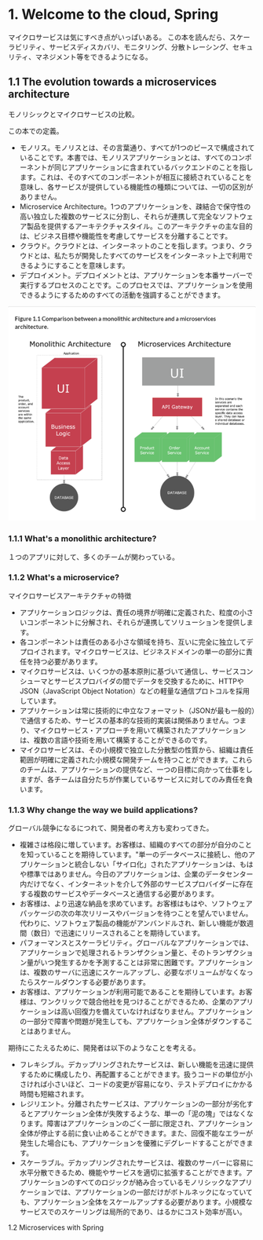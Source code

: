 # 1. Welcome to the cloud, Spring

マイクロサービスは気にすべき点がいっぱいある。
この本を読んだら、スケーラビリティ、サービスディスカバリ、モニタリング、分散トレーシング、セキュリティ、マネジメント等をできるようになる。

## 1.1 The evolution towards a microservices architecture

モノリシックとマイクロサービスの比較。

この本での定義。

* モノリス。モノリスとは、その言葉通り、すべてが1つのピースで構成されていることです。本書では、モノリスアプリケーションとは、すべてのコンポーネントが同じアプリケーションに含まれているバックエンドのことを指します。これは、そのすべてのコンポーネントが相互に接続されていることを意味し、各サービスが提供している機能性の種類については、一切の区別がありません。
* Microservice Architecture。1つのアプリケーションを、疎結合で保守性の高い独立した複数のサービスに分割し、それらが連携して完全なソフトウェア製品を提供するアーキテクチャスタイル。このアーキテクチャの主な目的は、ビジネス目標や機能性を考慮してサービスを分離することです。
* クラウド。クラウドとは、インターネットのことを指します。つまり、クラウドとは、私たちが開発したすべてのサービスをインターネット上で利用できるようにすることを意味します。
* デプロイメント。デプロイメントとは、アプリケーションを本番サーバーで実行するプロセスのことです。このプロセスでは、アプリケーションを使用できるようにするためのすべての活動を強調することができます。

![img.png](img.png)

### 1.1.1 What's a monolithic architecture?

１つのアプリに対して、多くのチームが関わっている。

### 1.1.2 What's a microservice?

マイクロサービスアーキテクチャの特徴
* アプリケーションロジックは、責任の境界が明確に定義された、粒度の小さいコンポーネントに分解され、それらが連携してソリューションを提供します。
* 各コンポーネントは責任のある小さな領域を持ち、互いに完全に独立してデプロイされます。マイクロサービスは、ビジネスドメインの単一の部分に責任を持つ必要があります。
* マイクロサービスは、いくつかの基本原則に基づいて通信し、サービスコンシューマとサービスプロバイダの間でデータを交換するために、HTTPやJSON（JavaScript Object Notation）などの軽量な通信プロトコルを採用しています。
* アプリケーションは常に技術的に中立なフォーマット（JSONが最も一般的）で通信するため、サービスの基本的な技術的実装は関係ありません。つまり、マイクロサービス・アプローチを用いて構築されたアプリケーションは、複数の言語や技術を用いて構築することができるのです。
* マイクロサービスは、その小規模で独立した分散型の性質から、組織は責任範囲が明確に定義された小規模な開発チームを持つことができます。これらのチームは、アプリケーションの提供など、一つの目標に向かって仕事をしますが、各チームは自分たちが作業しているサービスに対してのみ責任を負います。

### 1.1.3 Why change the way we build applications?

グローバル競争になるにつれて、開発者の考え方も変わってきた。

* 複雑さは格段に増しています。お客様は、組織のすべての部分が自分のことを知っていることを期待しています。"単一のデータベースに接続し、他のアプリケーションと統合しない「サイロ化」されたアプリケーションは、もはや標準ではありません。今日のアプリケーションは、企業のデータセンター内だけでなく、インターネットを介して外部のサービスプロバイダーに存在する複数のサービスやデータベースと通信する必要があります。
* お客様は、より迅速な納品を求めています。お客様はもはや、ソフトウェアパッケージの次の年次リリースやバージョンを待つことを望んでいません。代わりに、ソフトウェア製品の機能がアンバンドルされ、新しい機能が数週間（数日）で迅速にリリースされることを期待しています。
* パフォーマンスとスケーラビリティ。グローバルなアプリケーションでは、アプリケーションで処理されるトランザクション量と、そのトランザクション量がいつ発生するかを予測することは非常に困難です。アプリケーションは、複数のサーバに迅速にスケールアップし、必要なボリュームがなくなったらスケールダウンする必要があります。
* お客様は、アプリケーションが利用可能であることを期待しています。お客様は、ワンクリックで競合他社を見つけることができるため、企業のアプリケーションは高い回復力を備えていなければなりません。アプリケーションの一部分で障害や問題が発生しても、アプリケーション全体がダウンすることはありません。

期待にこたえるために、開発者は以下のようなことを考える。

* フレキシブル。デカップリングされたサービスは、新しい機能を迅速に提供するために構成したり、再配置することができます。扱うコードの単位が小さければ小さいほど、コードの変更が容易になり、テストデプロイにかかる時間も短縮されます。
* レジリエント。分離されたサービスは、アプリケーションの一部分が劣化するとアプリケーション全体が失敗するような、単一の「泥の塊」ではなくなります。障害はアプリケーションのごく一部に限定され、アプリケーション全体が停止する前に食い止めることができます。また、回復不能なエラーが発生した場合にも、アプリケーションを優雅にデグレードすることができます。
* スケーラブル。デカップリングされたサービスは、複数のサーバーに容易に水平分散できるため、機能やサービスを適切に拡張することができます。アプリケーションのすべてのロジックが絡み合っているモノリシックなアプリケーションでは、アプリケーションの一部だけがボトルネックになっていても、アプリケーション全体をスケールアップする必要があります。小規模なサービスでのスケーリングは局所的であり、はるかにコスト効率が高い。

1.2 Microservices with Spring



